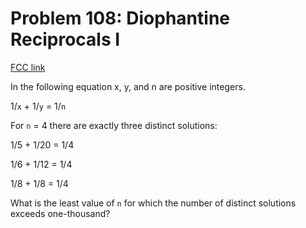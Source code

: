 # Problem 108: Diophantine Reciprocals I

[FCC link](https://www.freecodecamp.org/learn/coding-interview-prep/project-euler/problem-108-diophantine-reciprocals-i)

In the following equation x, y, and n are positive integers.

1/`x` + 1/`y` = 1/`n`

For `n` = 4 there are exactly three distinct solutions:

1/5 + 1/20 = 1/4

1/6 + 1/12 = 1/4

1/8 + 1/8 = 1/4

What is the least value of `n` for which the number of distinct solutions
exceeds one-thousand?
